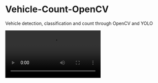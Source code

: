 # Vehicle-Count-OpenCV
Vehicle detection, classification and count through OpenCV and YOLO

![TrafficCamera2](https://github.com/Mozaffari-Jovin/Vehicle-Count-OpenCV/blob/main/TrafficCamera2.mp4)
